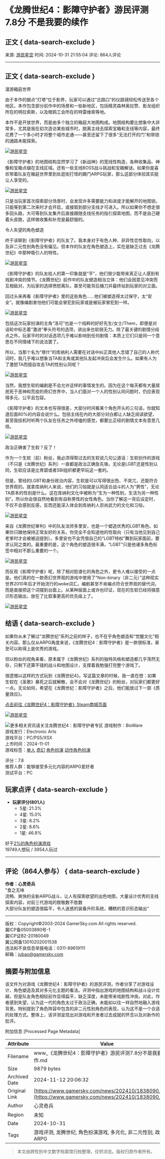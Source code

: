 # 《龙腾世纪4：影障守护者》游民评测7.8分 不是我要的续作

## 正文 { data-search-exclude }


来源: [游民星空](https://www.gamersky.com/)
时间: 2024-10-31 21:55:04
评论: 864人评论

---

## 正文 { data-search-exclude }

漫游箱庭世界

由于本作的据点“灯塔”位于影界，玩家可以通过“岔路口”的仪路镜轻松传送至各个地区。本作包含部分前作中的场景和一些新地区，包括精灵森林奥拉赞、影龙组织所在的明拉索斯，以及暗鸦工会所在的特雷维索等地。

本作不是开放世界，而是由多个独立的箱庭大地图构成。地图结构要比想象中大非常多，尤其是我在初次造访某些城市时，脱离主线去探索宝箱和支线等内容，最终花费了一个多小时才将整个城市走通——甚至还留下了很多“无法打开的门”和带锁的通路未能探索。

[![游民星空](https://img1.gamersky.com/image2024/10/20241031_hhy_486_2/14357_S.jpg)](https://www.gamersky.com/showimage/id_gamersky.shtml?https://img1.gamersky.com/image2024/10/20241031_hhy_486_2/14357.jpg)

《影障守护者》的地图结构显然学习了《新战神》的宽线性构造，各种收集品、神像和宝箱点缀在支线区域。还有一些支线BOSS战斗挑战和宝箱解谜。如果你是喜欢带着队友在箱庭世界里到处逛街打怪的踢门ARPG玩家，那么这部分体验其实挺让人享受的。

[![游民星空](https://img1.gamersky.com/image2024/10/20241031_hhy_486_2/14762_S.jpg)](https://www.gamersky.com/showimage/id_gamersky.shtml?https://img1.gamersky.com/image2024/10/20241031_hhy_486_2/14762.jpg)

只是当玩家首次探索部分场景时，会发现许多需要能力和进度才能解开的地图锁。只能等到第二次来时才会开启，或接取到部分支线才可进入。所以如果你不想走很多回头路，大可等到队友集齐后直接跟随支线任务的指引探索地图，而不是自己硬着头皮跑，这样做收集和补完是最舒服的。

令人失望的角色塑造

终于该聊到《影障守护者》的队友了。我本身对于有色人种、非异性恋性取向，以及非二元性别角色没有偏见。但本作的队友在角色塑造上，实在是缺乏过去《龙腾世纪》中那种吸引人的特性。

[![游民星空](https://img1.gamersky.com/image2024/10/20241031_hhy_486_2/15275_S.jpg)](https://www.gamersky.com/showimage/id_gamersky.shtml?https://img1.gamersky.com/image2024/10/20241031_hhy_486_2/15275.jpg)

《影障守护者》的队友给人的第一印象就是“平”，他们很少能带来真正让人感到有戏剧冲突的情节。《龙腾世纪》前作中的队友塑造相当立体：他们会因意见冲突而互相敌对，为玩家的选择愤怒离队，甚至可能背后捅刀并最终站到玩家的对立面。

回过头来再看《影障守护者》里的这些角色……他们被塑造得太过保守，太“安全”。就像编剧害怕他们可能会冒犯到玩家或是被玩家冒犯到一样。

[![游民星空](https://img1.gamersky.com/image2024/10/20241031_hhy_486_2/15740_S.jpg)](https://www.gamersky.com/showimage/id_gamersky.shtml?https://img1.gamersky.com/image2024/10/20241031_hhy_486_2/15740.jpg)

包括这次玩家扮演的主角“洛可”也是一个纯粹的好好先生/女士/Them，即便是对话轮中标志着“激进”拳头符号的选项，讲出来也软弱无力。除了最关键的剧情分歧点之外，玩家平时的对话选项几乎难以影响到任何剧情：本质上它们只是同一个意思在不同情绪下的说法罢了。

所以，当那个名为“塔什”的库纳利人需要在对话中纠正其他人念错了自己的人称代词时，我几乎难以想象当TA和主角或其他队友起冲突后会发生什么。如果有人为了激怒TA而擅自攻击TA的性别认同呢？

[![游民星空](https://img1.gamersky.com/image2024/10/20241031_hhy_486_2/16248_S.jpg)](https://www.gamersky.com/showimage/id_gamersky.shtml?https://img1.gamersky.com/image2024/10/20241031_hhy_486_2/16248.jpg)

当然，我想生软的编剧是不会允许这样的事情发生的。因为在这个每天都有大量居民死于恶神和荒疫的奇幻世界中，当人们面对一个人的性别认同问题时，仍应表现得多元、公平且包容。

《影障守护者》的文本也写得很差，大部分时间看某个角色开头的三句话，你就知道后面80%的内容会说什么。包括主线在内的大部分对白都让人缺乏阅读欲望，甚至我挂机时听两个队友在任务之外唠嗑的感觉，都要比正经的剧情文本有意思几倍。

[![游民星空](https://img1.gamersky.com/image2024/10/20241031_hhy_486_2/16731_S.jpg)](https://www.gamersky.com/showimage/id_gamersky.shtml?https://img1.gamersky.com/image2024/10/20241031_hhy_486_2/16731.jpg)

政治正确害了生软？反了！

作为一个生软（前）粉丝，我必须得帮过去的生软说几句公道话：生软创作的游戏（不只是《龙腾世纪》系列）一直都是政治正确急先锋。无论是LGBT还是性别认同，生软应该是比育碧或者SBI组织都更早玩这一套的。

但是，曾经的LGBT和身份政治内容，生软是可以写得很出色、不突兀，还能符合世界观的。就拿库纳利人来说，他们的习俗就是认同适合战斗的人为“男性”，无论TA原本的性别是什么。这在库纳利文化中被称为“生为一种性别，生活为另一种性别”。所以你会很自然地看到有自称男性的女性角色。当你了解这一背后设定时，不仅不会感到反感，反而还能深入体会到库纳利人崇尚武力的文化和习俗。

[![游民星空](https://img1.gamersky.com/image2024/10/20241031_hhy_486_2/17314_S.jpg)](https://www.gamersky.com/showimage/id_gamersky.shtml?https://img1.gamersky.com/image2024/10/20241031_hhy_486_2/17314.jpg)

来自《龙腾世纪审判》中的队友法师多里安，也是一个塑造优秀的LGBT角色。如果你只跟他保持正常友好的关系，你完全不会知道他的性取向（只有当他见到自己老爹时才会被被迫提到）。多里安也不会凭借自己的“LGBT特权”舞到玩家面前，要求认同之类的。最重要的是，这个角色的塑造很丰满，“LGBT”只是他诸多角色标签中相对不那么重要的一个。

[![游民星空](https://img1.gamersky.com/image2024/10/20241031_hhy_486_2/17766_S.jpg)](https://www.gamersky.com/showimage/id_gamersky.shtml?https://img1.gamersky.com/image2024/10/20241031_hhy_486_2/17766.jpg)

而反观《影障守护者》呢，除了相对脸谱化的角色之外，更令人难以接受的一点是。他们真的在一款奇幻世界观的游戏中使用了“Non-binary（非二元）”这种现实世界2010年后才开始流行的woke词汇。编剧甚至不肯编点符合世界观的替代词，而是直接把这个词摆到台面上。从某种层面上或许也印证，现在的生软已经将搞意识形态输出，放在了比叙事更高的优先级上了。

[![游民星空](https://img1.gamersky.com/image2024/10/20241031_hhy_486_2/18228_S.jpg)](https://www.gamersky.com/showimage/id_gamersky.shtml?https://img1.gamersky.com/image2024/10/20241031_hhy_486_2/18228.jpg)

## 结语 { data-search-exclude }

如果你从未了解过”龙腾世纪“系列之前的样子，也不在乎角色塑造和“觉醒文化”相关内容。那么仅从ARPG角度来说，《龙腾世纪4：影障守护者》是一款很标准，甚至可以称得上是优秀的游戏。

但以粉丝的视角来看，原本属于《龙腾世纪》系列的独特风格和塑造都几乎荡然无存，只剩下还算不错的战斗和地图设计，支撑着我勉强打完整个游戏了。

很遗憾以这样的方式玩到《龙腾世纪4》。写这篇文章的时候，我一直在想：如果生软在《圣歌》暴死之后就解散，会不会对《龙腾世纪》的粉丝，对玩家们都更好一点。无论如何，希望在《龙腾世纪：影障守护者》之后，他们能放过下一部《质量效应》。

[点击前往《龙腾世纪4：影障守护者》Steam商城页面](https://store.steampowered.com/app/1845910/?utm_source=gamersky)

[![游民星空](https://www.gamersky.com/image2022/09/20220905_hhy_486_1/20220905_hhy_486_1.jpg)](https://www.gamersky.com/showimage/id_gamersky.shtml?https://www.gamersky.com/image2022/09/20220905_hhy_486_1/20220905_hhy_486_1.jpg)

![更多相关资讯请关注龙腾世纪4：影障守护者专区](https://www.gamersky.com/z/dragon-age-the-veilguard/) 
游戏制作：BioWare  
游戏发行：Electronic Arts  
游戏平台：PC/PS5/XSX  
上市时间：2024-11-01  
游戏标签：[单人](https://ku.gamersky.com/sp/0-0-0-222-0-0.html) [奇幻](https://ku.gamersky.com/sp/0-0-0-13-0-0.html) [角色扮演](https://ku.gamersky.com/sp/0-0-0-84-0-0.html) [动作角色扮演](https://ku.gamersky.com/sp/0-0-0-1505-0-0.html) 

评分：7.8  
推荐人群：能够接受多元化内容的ARPG爱好者  
测试平台：PC 

## 玩家点评 { data-search-exclude }

- **玩家评分(801人)**
  - 5星: 21.3%
  - 4星: 15.0%
  - 3星: 8.2%
  - 2星: 8.6%
  - 1星: 46.8%
  
好于[2%的角色扮演游戏](https://ku.gamersky.com/sp/RPG/)  
19749人想玩 / 3954人玩过

---

## 评论（864人参与） { data-search-exclude }

**作者：心灵奇兵**  
"食之无味  
流畅、爽快的全新ARPG战斗，让人有探索欲望的出色地图，大量设计优秀的支线探索内容，对前三代游戏的致敬数不胜数  
大部分队友的塑造很扁平，令人迷惑的装备升阶系统，糟糕的意识形态输出"

---

版权：Copyright©2003-2024 GamerSky.com All rights reserved.  
冀ICP备05003890号-1  
冀ICP证B2-20180049  
冀公网备13010202001538  
违法和不良信息举报电话：0311-89619111  
邮箱：jubao@gamersky.com

## 摘要与附加信息

<!-- tcd_abstract -->
该文件为对游戏《龙腾世纪4：影障守护者》的游民评测，作者分享了对游戏设计、角色塑造及其对多元化主题的看法。评测中指出游戏的地图结构和战斗设计优越，但是队友角色相较前作显得扁平，缺乏深度，未能带来戏剧性冲突。对此，作者感到失望，认为这一代的角色太过于政治正确，未能如以往一样自然地融入游戏背景。特别提到了角色阵容中包含的非二元性别角色的表现，认为这不是一个合适的处理方式。整体上，该评测呈现出对游戏和开发者过去成就的怀念以及对新作的批评。
<!-- tcd_abstract_end -->

附加信息 [Processed Page Metadata]

| Attribute       | Value                                  |
|-----------------|----------------------------------------|
| Filename        | www_《龙腾世纪4：影障守护者》游民评测7.8分不是我要的续作.md                             |
| Size            | 9879 bytes                           |
| Archived Date   | 2024-11-12 20:06:32                             |
| Original Link   | [https://www.gamersky.com/news/202410/1838090_2.shtml](https://www.gamersky.com/news/202410/1838090_2.shtml)                       |
| Author          | 心灵奇兵                               |
| Region          | 未知                               |
| Date            | 2024-10-31                                 |
| Tags            | 游戏评测, 龙腾世纪, 角色扮演游戏, 多元化, 非二元性别, 政治正确, ARPG                                 |
>
> 本文由跨性别中文数字档案馆归档整理，仅供浏览。版权归原作者所有。
>